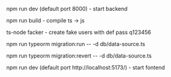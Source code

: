 npm run dev (default port 8000) - start backend

npm run build - compile ts -> js

ts-node facker - create fake users with def pass q123456

npm run typeorm migration:run -- -d db/data-source.ts

npm run typeorm migration:revert -- -d db/data-source.ts

npm run dev (default port http://localhost:5173/) - start fontend
